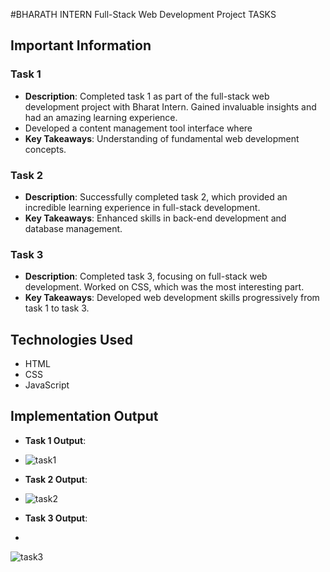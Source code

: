 #BHARATH INTERN Full-Stack Web Development Project TASKS

## Important Information

### Task 1
- **Description**: Completed task 1 as part of the full-stack web development project with Bharat Intern. Gained invaluable insights and had an amazing learning experience.
- Developed a content management tool interface where
- **Key Takeaways**: Understanding of fundamental web development concepts.

### Task 2
- **Description**: Successfully completed task 2, which provided an incredible learning experience in full-stack development.
- **Key Takeaways**: Enhanced skills in back-end development and database management.

### Task 3
- **Description**: Completed task 3, focusing on full-stack web development. Worked on CSS, which was the most interesting part.
- **Key Takeaways**: Developed web development skills progressively from task 1 to task 3.

## Technologies Used
- HTML
- CSS
- JavaScript

## Implementation Output
- **Task 1 Output**:
- ![task1](https://github.com/user-attachments/assets/1327adb4-9e8b-4c8f-a28f-c6fe6d118fc4)

- **Task 2 Output**:
- ![task2](https://github.com/user-attachments/assets/03031a32-0565-416e-bc6f-3303eb2a91ac)

- **Task 3 Output**:

- 
![task3](https://github.com/user-attachments/assets/e465e4b1-440c-430d-992f-82c0260743fe)

